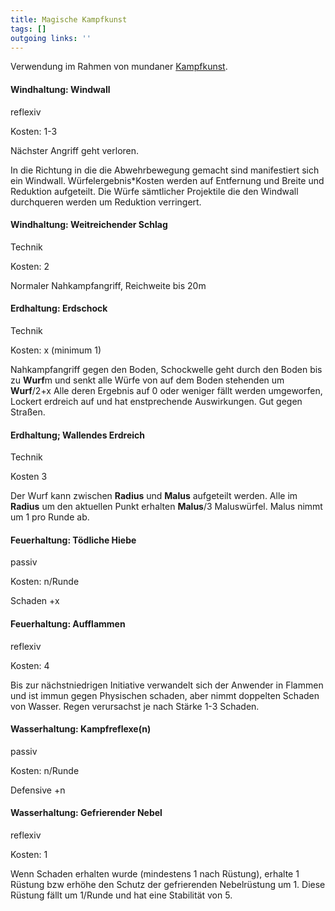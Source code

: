```yaml
---
title: Magische Kampfkunst  
tags: []
outgoing links: ''  
---
```

Verwendung im Rahmen von mundaner [Kampfkunst](martialarts).





#### Windhaltung: Windwall

reflexiv

Kosten: 1-3 

Nächster Angriff geht verloren. 

In die Richtung in die die Abwehrbewegung gemacht sind manifestiert sich ein Windwall. Würfelergebnis*Kosten werden auf Entfernung und Breite und Reduktion aufgeteilt. Die Würfe sämtlicher Projektile die den Windwall durchqueren werden um Reduktion verringert.



#### Windhaltung: Weitreichender Schlag

Technik

Kosten: 2

Normaler Nahkampfangriff, Reichweite bis 20m


#### Erdhaltung: Erdschock

Technik

Kosten: x (minimum 1)

Nahkampfangriff gegen den Boden, Schockwelle geht durch den Boden bis zu **Wurf**m und senkt alle Würfe von auf dem Boden stehenden um **Wurf**/2+x Alle deren Ergebnis auf 0 oder weniger fällt werden umgeworfen, Lockert erdreich auf und hat enstprechende Auswirkungen. Gut gegen Straßen.



#### Erdhaltung; Wallendes Erdreich

Technik  

Kosten 3

Der Wurf kann zwischen **Radius** und **Malus** aufgeteilt werden. Alle im **Radius** um den aktuellen Punkt erhalten **Malus**/3 Maluswürfel. Malus nimmt um 1 pro Runde ab.




#### Feuerhaltung: Tödliche Hiebe

passiv

Kosten: n/Runde

Schaden +x


#### Feuerhaltung: Aufflammen

reflexiv

Kosten: 4

Bis zur nächstniedrigen Initiative verwandelt sich der Anwender in Flammen und ist immun gegen Physischen schaden, aber nimmt doppelten Schaden von Wasser. Regen verursachst je nach Stärke 1-3 Schaden.




#### Wasserhaltung: Kampfreflexe(n)

passiv

Kosten: n/Runde

Defensive +n



#### Wasserhaltung: Gefrierender Nebel  

reflexiv  

Kosten: 1

Wenn Schaden erhalten wurde (mindestens 1 nach Rüstung), erhalte 1 Rüstung bzw erhöhe den Schutz der gefrierenden Nebelrüstung um 1. Diese Rüstung fällt um 1/Runde und hat eine Stabilität von 5.

